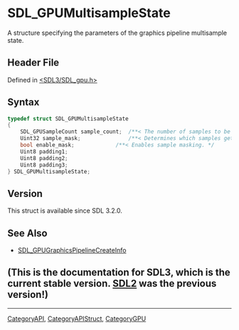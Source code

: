 # SDL_GPUMultisampleState

A structure specifying the parameters of the graphics pipeline multisample state.

## Header File

Defined in [<SDL3/SDL_gpu.h>](https://github.com/libsdl-org/SDL/blob/main/include/SDL3/SDL_gpu.h)

## Syntax

```c
typedef struct SDL_GPUMultisampleState
{
    SDL_GPUSampleCount sample_count;  /**< The number of samples to be used in rasterization. */
    Uint32 sample_mask;               /**< Determines which samples get updated in the render targets. Treated as 0xFFFFFFFF if enable_mask is false. */
    bool enable_mask;             /**< Enables sample masking. */
    Uint8 padding1;
    Uint8 padding2;
    Uint8 padding3;
} SDL_GPUMultisampleState;
```

## Version

This struct is available since SDL 3.2.0.

## See Also

- [SDL_GPUGraphicsPipelineCreateInfo](SDL_GPUGraphicsPipelineCreateInfo)


## (This is the documentation for SDL3, which is the current stable version. [SDL2](https://wiki.libsdl.org/SDL2/) was the previous version!)



----
[CategoryAPI](CategoryAPI), [CategoryAPIStruct](CategoryAPIStruct), [CategoryGPU](CategoryGPU)

